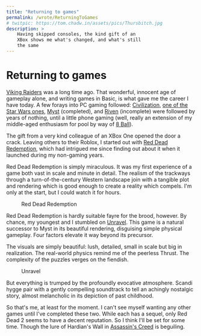 ```yaml
---
title: "Returning to games"
permalink: /wrote/ReturningToGames
# twitpic: https://tom.chadw.in/assets/pics/Thursbitch.jpg
description: >
    Having skipped consoles, the kind gift of an 
    XBox shows me what's changed, and what's still 
    the same
---
```


# Returning to games

[Viking Raiders](https://en.wikipedia.org/wiki/Viking_Raiders) was a long time ago. That wonderful, innocent age of gameplay 
alone, and writing games in Basic, is what gave me the career I have today. 
A few forays into PC gaming followed: [Civilization](https://en.wikipedia.org/wiki/Civilization_(video_game)), [one of the Star Wars ones](https://en.wikipedia.org/wiki/Star_Wars:_Dark_Forces), 
[Myst](https://en.wikipedia.org/wiki/Myst) (completed), and [Riven](https://en.wikipedia.org/wiki/Riven) (incomplete) were followed by years of nothing, 
until a little phone gaming (well, really an extension of my middle-aged 
enthusiasm for pool by way of [8 Ball](https://www.miniclip.com/games/8-ball-pool)).

The gift from a very kind colleague of an XBox One opened the door a crack. 
Leaving others to their Roblox, I started out with [Red Dead Redemption](https://en.wikipedia.org/wiki/Red_Dead_Redemption), 
which had intrigued me since finding out about it when it launched during 
my non-gaming years.

Red Dead Redemption is simply miraculous. It was my first experience of a 
game both vast in scale and minute in detail. The realism of the trackways 
through a turn-of-the-century Western landscape join with a tangible 
plot and rendering which is good enough to create a reality which compels.
I'm only at the start, but I could watch it for hours.

<figure>
  <picture>
    <img type="image/webp" srcset="/assets/pics/RedDeadRedemption.webp">
  </picture>
  <figcaption>Red Dead Redemption</figcaption>
</figure>

Red Dead Redemption is hardly suitable fayre for the brood, however. By 
chance, my youngest and I stumbled on [Unravel](https://en.wikipedia.org/wiki/Unravel_(video_game)). This game is a natural 
successor to Myst in its beautiful rendering, disguising simple physical 
gameplay. Four factors elevate it way beyond its precursor.

The visuals are simply beautiful: lush, detailed, small in scale but big 
in realization. The real-world physics remind me of the peerless Thrust. 
The complexity of the puzzles verges on the fiendish.

<figure>
  <picture>
    <img type="image/webp" srcset="/assets/pics/Unravel.webp">
  </picture>
  <figcaption>Unravel</figcaption>
</figure>

But everything is trumped by the profoundly evocative atmosphere. Scandi 
hygge pair with a gently compelling soundtrack to tell an achingly 
nostalgic story, almost melancholic in its depiction of past childhood.

So that's me, at least for the moment. I can't see myself wanting any other 
games until I've completed these two. While each has a sequel, only Red 
Dead 2 seems to have a decent reputation. So I think I'll be set for some 
time. Though the lure of Hardian's Wall in [Assassin's Creed](https://en.wikipedia.org/wiki/Assassin%27s_Creed_Valhalla) is beguiling.
